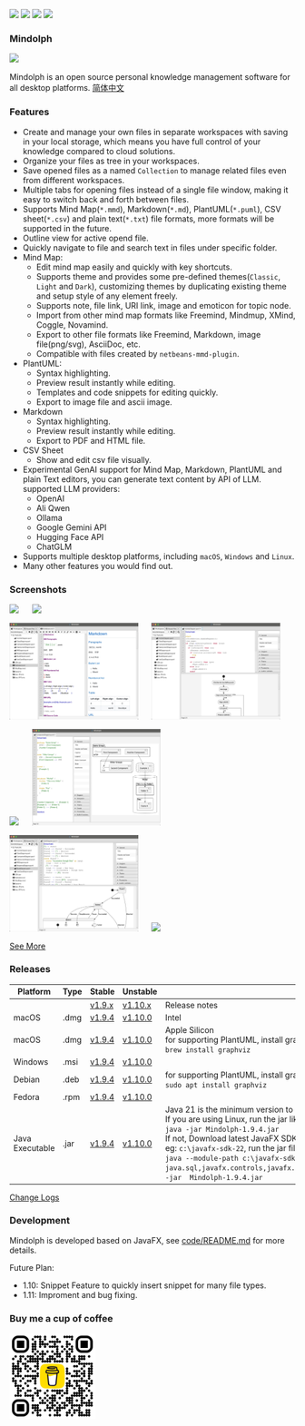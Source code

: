 <p>
	<a title="Releases" target="_blank" href="https://github.com/mindolph/Mindolph/releases"><img src="https://img.shields.io/github/release/mindolph/Mindolph.svg?style=flat-square&color=9CF"></a>
	<a title="Downloads" target="_blank" href="https://github.com/mindolph/Mindolph/releases"><img src="https://img.shields.io/github/downloads/mindolph/Mindolph/total.svg?style=flat-square&color=blueviolet"></a>
	<a title="GitHub Commits" target="_blank" href="https://github.com/mindolph/Mindolph/commits/main/"><img src="https://img.shields.io/github/commit-activity/m/mindolph/Mindolph.svg?style=flat-square"></a>
	<a title="Last Commit" target="_blank" href="https://github.com/mindolph/Mindolph/commits/main/"><img src="https://img.shields.io/github/last-commit/mindolph/Mindolph.svg?style=flat-square&color=FF9900"></a>
</p>

### Mindolph

![](./DemoWorkspace/app_30.png)

Mindolph is an open source personal knowledge management software for all desktop platforms. [简体中文](./docs/README_zh_CN.md)


### Features
* Create and manage your own files in separate workspaces with saving in your local storage, which means you have full control of your knowledge compared to cloud solutions.
* Organize your files as tree in your workspaces.
* Save opened files  as a named `Collection` to manage related files even from different workspaces.
* Multiple tabs for opening files instead of a single file window, making it easy to switch back and forth between files.
* Supports Mind Map(`*.mmd`), Markdown(`*.md`), PlantUML(`*.puml`), CSV sheet(`*.csv`) and plain text(`*.txt`) file formats, more formats will be supported in the future.
* Outline view for active opend file.
* Quickly navigate to file and search text in files under specific folder.
* Mind Map:
	* Edit mind map easily and quickly with key shortcuts.
	* Supports theme and provides some pre-defined themes(`Classic`, `Light` and `Dark`), customizing themes by duplicating existing theme and setup style of any element freely.
	* Supports note, file link, URI link, image and emoticon for topic node.
	* Import from other mind map formats like Freemind, Mindmup, XMind, Coggle, Novamind.
	* Export to other file formats like Freemind, Markdown, image file(png/svg), AsciiDoc, etc.
	* Compatible with files created by `netbeans-mmd-plugin`.
* PlantUML:
	* Syntax highlighting.
	* Preview result instantly while editing.
	* Templates and code snippets for editing quickly.
	* Export to image file and ascii image.
* Markdown
	* Syntax highlighting.
	* Preview result instantly while editing.
	* Export to PDF and HTML file.
* CSV Sheet
	* Show and edit csv file visually.
* Experimental GenAI support for Mind Map, Markdown, PlantUML and plain Text editors, you can generate text content by API of LLM. supported LLM providers:
	* OpenAI  
	* Ali Qwen  
	* Ollama  
	* Google Gemini API  
	* Hugging Face API  
	* ChatGLM  
* Supports multiple desktop platforms, including `macOS`, `Windows` and `Linux`.
* Many other features you would find out.


### Screenshots
<p float="left">
	<img src="docs/screenshots/mindmap_light.jpg" width="45%"/>
	&nbsp;&nbsp;&nbsp;&nbsp;
	<img src="docs/screenshots/mindmap_dark.jpg" width="45%"/>
</p>
<p float="left">
	<img src="docs/screenshots/markdown1.jpg" width="45%"/>
	&nbsp;&nbsp;&nbsp;&nbsp;
	<img src="docs/screenshots/puml_activity.jpg" width="45%"/>
</p>
<p float="left">
	<img src="docs/screenshots/puml_sequence.jpg" width="45%"/>
	&nbsp;&nbsp;&nbsp;&nbsp;
	<img src="docs/screenshots/puml_component2.jpg" width="45%"/>
</p>
<p float="left">
	<img src="docs/screenshots/puml_state.jpg" width="45%"/>
	&nbsp;&nbsp;&nbsp;&nbsp;
	<img src="docs/screenshots/find_in_files.jpg" width="45%"/>
</p>

[See More](docs/screenshots.md)


### Releases

|Platform|Type|Stable|Unstable|Note|
|----|----|----|----|----|
|| |[v1.9.x](docs/release-notes/v1.9/v1.9.md)|[v1.10.x](docs/release-notes/v1.10/v1.10.md)| Release notes |
|macOS|.dmg|[v1.9.4](https://github.com/mindolph/Mindolph/releases/download/v1.9.4/Mindolph-1.9.4-x64.dmg) |[v1.10.0](https://github.com/mindolph/Mindolph/releases/download/v1.10.0/Mindolph-1.10.0-x64.dmg) | Intel |
|macOS|.dmg|[v1.9.4](https://github.com/mindolph/Mindolph/releases/download/v1.9.4/Mindolph-1.9.4-aarch64.dmg) |[v1.10.0](https://github.com/mindolph/Mindolph/releases/download/v1.10.0/Mindolph-1.10.0-aarch64.dmg) | Apple Silicon </br>for supporting PlantUML, install graphviz first:</br>`brew install graphviz`|
|Windows|.msi|[v1.9.4](https://github.com/mindolph/Mindolph/releases/download/v1.9.4/Mindolph-1.9.4.msi) |[v1.10.0](https://github.com/mindolph/Mindolph/releases/download/v1.10.0/Mindolph-1.10.0.msi) | |
|Debian|.deb|[v1.9.4](https://github.com/mindolph/Mindolph/releases/download/v1.9.4/Mindolph-1.9.4.deb)|[v1.10.0](https://github.com/mindolph/Mindolph/releases/download/v1.10.0/Mindolph-1.10.0.deb)|	for supporting PlantUML, install graphviz first:</br>  `sudo apt install graphviz`|
|Fedora|.rpm|[v1.9.4](https://github.com/mindolph/Mindolph/releases/download/v1.9.4/Mindolph-1.9.4.rpm)|[v1.10.0](https://github.com/mindolph/Mindolph/releases/download/v1.10.0/Mindolph-1.10.0.rpm)| |
|Java Executable|.jar|[v1.9.4](https://github.com/mindolph/Mindolph/releases/download/v1.9.4/Mindolph-1.9.4.jar)|[v1.10.0](https://github.com/mindolph/Mindolph/releases/download/v1.10.0/Mindolph-1.10.0.jar)| Java 21 is the minimum version to run this application. 	</br> If you are using Linux, run the jar like this:  </br> `java -jar Mindolph-1.9.4.jar`  </br> If not, Download latest JavaFX SDK for your platform and extract to somewhere eg: `c:\javafx-sdk-22`, run the jar file like this:   </br> `java --module-path c:\javafx-sdk-22\lib --add-modules  java.sql,javafx.controls,javafx.fxml,javafx.swing,javafx.web,jdk.crypto.ec -jar  Mindolph-1.9.4.jar` |


[Change Logs](docs/change_logs.md)


### Development

Mindolph is developed based on JavaFX, see [code/README.md](code/README.md) for more details.

Future Plan:
* 1.10: Snippet Feature to quickly insert snippet for many file types.
* 1.11: Improment and bug fixing.

### Buy me a cup of coffee

<img src="docs/bmc_qr.png" width="30%"/>
